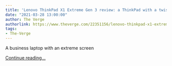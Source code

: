 ```yaml
---
title: 'Lenovo ThinkPad X1 Extreme Gen 3 review: a ThinkPad with a twist'
date: "2021-03-28 13:00:00"
author: The Verge
authorlink: https://www.theverge.com/22351156/lenovo-thinkpad-x1-extreme-gen-3-review-design-specs-price-features
tags:
- The-Verge
---
```

<p>A business laptop with an extreme screen</p>
  <p>
    <a href="https://www.theverge.com/22351156/lenovo-thinkpad-x1-extreme-gen-3-review-design-specs-price-features">Continue reading&hellip;</a>
  </p>